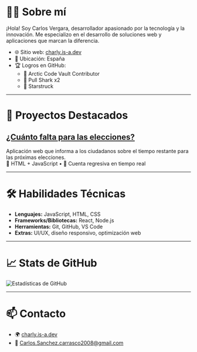 # 👨‍💻 Sobre mí

¡Hola! Soy Carlos Vergara, desarrollador apasionado por la tecnología y la innovación. Me especializo en el desarrollo de soluciones web y aplicaciones que marcan la diferencia.

- 🌐 Sitio web: [charly.is-a.dev](https://charly.is-a.dev)
- 📍 Ubicación: España
- 🏆 Logros en GitHub:
  - 🧊 Arctic Code Vault Contributor
  - 🦈 Pull Shark x2
  - 🌟 Starstruck

---

# 🚀 Proyectos Destacados

## [¿Cuánto falta para las elecciones?](https://github.com/cfv1984/cuanto-falta-para-las-elecciones)

Aplicación web que informa a los ciudadanos sobre el tiempo restante para las próximas elecciones.  
📌 HTML + JavaScript • 📅 Cuenta regresiva en tiempo real

---

# 🛠️ Habilidades Técnicas

- **Lenguajes:** JavaScript, HTML, CSS
- **Frameworks/Bibliotecas:** React, Node.js
- **Herramientas:** Git, GitHub, VS Code
- **Extras:** UI/UX, diseño responsivo, optimización web

---

# 📈 Stats de GitHub

![Estadísticas de GitHub](https://github-readme-stats.vercel.app/api?username=soy-charly&show_icons=true&theme=radical)

---

# 📫 Contacto

- 🌍 [charly.is-a.dev](https://charly.is-a.dev)
- 📧 [Carlos.Sanchez.carrasco2008@gmail.com](mailto:Carlos.Sanchez.carrasco2008@gmail.com)